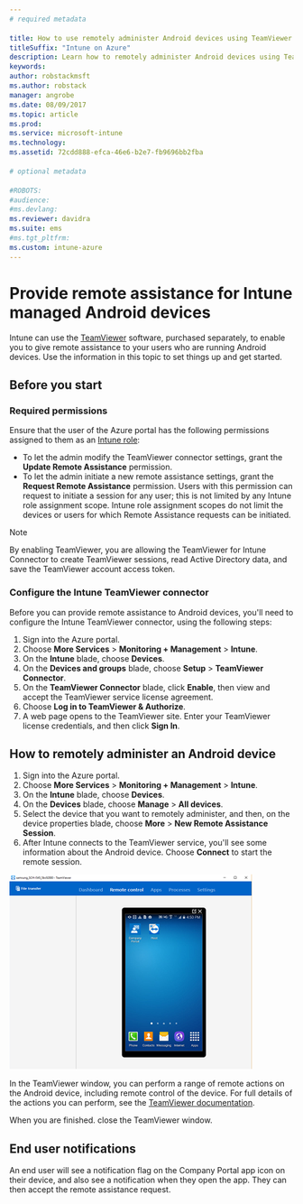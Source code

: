 ```yaml
---
# required metadata

title: How to use remotely administer Android devices using TeamViewer
titleSuffix: "Intune on Azure"
description: Learn how to remotely administer Android devices using TeamViewer."
keywords:
author: robstackmsft
ms.author: robstack
manager: angrobe
ms.date: 08/09/2017
ms.topic: article
ms.prod:
ms.service: microsoft-intune
ms.technology:
ms.assetid: 72cdd888-efca-46e6-b2e7-fb9696bb2fba

# optional metadata

#ROBOTS:
#audience:
#ms.devlang:
ms.reviewer: davidra
ms.suite: ems
#ms.tgt_pltfrm:
ms.custom: intune-azure
---
```


# Provide remote assistance for Intune managed Android devices

Intune can use the [TeamViewer](https://www.teamviewer.com) software, purchased separately, to enable you to give remote assistance to your users who are running Android devices. Use the information in this topic to set things up and get started.

## Before you start

### Required permissions

Ensure that the user of the Azure portal has the following permissions assigned to them as an [Intune role](https://docs.microsoft.com/intune-azure/access-control/role-based-access-control):
- To let the admin modify the TeamViewer connector settings, grant the **Update Remote Assistance** permission.
- To let the admin initiate a new remote assistance settings, grant the **Request Remote Assistance** permission. Users with this permission can request to initiate a session for any user; this is not limited by any Intune role assignment scope. Intune role assignment scopes do not limit the devices or users for which Remote Assistance requests can be initiated.

>[!NOTE]
>By enabling TeamViewer, you are allowing the TeamViewer for Intune Connector to create TeamViewer sessions, read Active Directory data, and save the TeamViewer account access token.

### Configure the Intune TeamViewer connector

Before you can provide remote assistance to Android devices, you'll need to configure the Intune TeamViewer connector, using the following steps:


1. Sign into the Azure portal.
2. Choose **More Services** > **Monitoring + Management** > **Intune**.
3. On the **Intune** blade, choose **Devices**.
4. On the **Devices and groups** blade, choose **Setup** > **TeamViewer Connector**.
5. On the **TeamViewer Connector** blade, click **Enable**, then view and accept the TeamViewer service license agreement.
6. Choose **Log in to TeamViewer & Authorize**.
7. A web page opens to the TeamViewer site. Enter your TeamViewer license credentials, and then click **Sign In**.


## How to remotely administer an Android device

1. Sign into the Azure portal.
2. Choose **More Services** > **Monitoring + Management** > **Intune**.
3. On the **Intune** blade, choose **Devices**.
4. On the **Devices** blade, choose **Manage** > **All devices**.
5. Select the device that you want to remotely administer, and then, on the device properties blade, choose **More** > **New Remote Assistance Session**.
6. After Intune connects to the TeamViewer service, you'll see some information about the Android device. Choose **Connect** to start the remote session.

![Android TeamViewer Windows](./media/android-teamviewer.png)

In the TeamViewer window, you can perform a range of remote actions on the Android device, including remote control of the device. For full details of the actions you can perform, see the [TeamViewer documentation](https://www.teamviewer.com/support/documents/).

When you are finished. close the TeamViewer window.

## End user notifications

An end user will see a notification flag on the Company Portal app icon on their device, and also see a notification when they open the app. They can then accept the remote assistance request.

